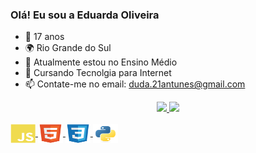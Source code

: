### Olá! Eu sou a Eduarda Oliveira

- 🎈 17 anos
- 🌍 Rio Grande do Sul
- 🔭 Atualmente estou no Ensino Médio
- 🌱 Cursando Tecnolgia para Internet
- 📫 Contate-me no email: duda.21antunes@gmail.com

<div align="center">
  <a href="https://github.com/eduarda-antunes">
  <img height="180em" src="https://github-readme-stats.vercel.app/api?username=eduarda-antunes&show_icons=true&theme=dracula&include_all_commits=true&count_private=true"/>
  <img height="180em" src="https://github-readme-stats.vercel.app/api/top-langs/?username=eduarda-antunes&layout=compact&langs_count=7&theme=dracula"/>
</div>
  
 <div style="display: inline_block"><br>
 <img align="center" alt="Rafa-Js" height="30" width="40" src="https://raw.githubusercontent.com/devicons/devicon/master/icons/javascript/javascript-plain.svg">
 <img align="center" alt="Rafa-HTML" height="30" width="40" src="https://raw.githubusercontent.com/devicons/devicon/master/icons/html5/html5-original.svg">
 <img align="center" alt="Rafa-CSS" height="30" width="40" src="https://raw.githubusercontent.com/devicons/devicon/master/icons/css3/css3-original.svg">
 <img align="center" alt="Rafa-Python" height="30" width="40" src="https://raw.githubusercontent.com/devicons/devicon/master/icons/python/python-original.svg">
  
  ##
